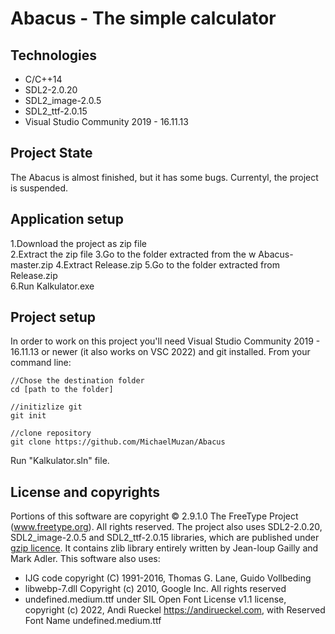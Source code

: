 # Abacus - The simple calculator

## Technologies
* C/C++14
* SDL2-2.0.20
* SDL2_image-2.0.5
* SDL2_ttf-2.0.15
* Visual Studio Community 2019 - 16.11.13

## Project State
The Abacus is almost finished, but it has some bugs. Currentyl, the project is suspended. 

## Application setup
1.Download the project as zip file<br>
2.Extract the zip file
3.Go to the folder extracted from the w Abacus-master.zip
4.Extract Release.zip
5.Go to the folder extracted from Release.zip<br>
6.Run Kalkulator.exe

## Project setup
In order to work on this project you'll need Visual Studio Community 2019 - 16.11.13 or newer (it also works on VSC 2022) and git installed. From your command line:
```
//Chose the destination folder
cd [path to the folder]

//initizlize git
git init

//clone repository
git clone https://github.com/MichaelMuzan/Abacus
```
Run "Kalkulator.sln" file.

## License and copyrights
Portions of this software are copyright © 2.9.1.0 The FreeType Project (www.freetype.org).  All rights reserved.
The project also uses SDL2-2.0.20, SDL2_image-2.0.5 and SDL2_ttf-2.0.15 libraries, which are published under [gzip licence](https://www.libsdl.org/license.php).
It contains zlib library entirely written by Jean-loup Gailly and Mark Adler. This software also uses:
* IJG code copyright (C) 1991-2016, Thomas G. Lane, Guido Vollbeding
* libwebp-7.dll Copyright (c) 2010, Google Inc. All rights reserved
* undefined.medium.ttf under SIL Open Font License v1.1 license, copyright (c) 2022, Andi Rueckel https://andirueckel.com,
with Reserved Font Name undefined.medium.ttf 


